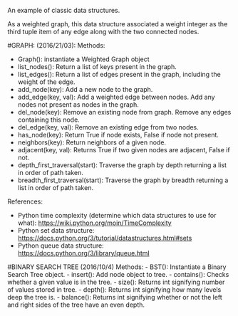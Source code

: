 An example of classic data structures.

As a weighted graph, this data structure associated a weight integer as the third tuple item of any
edge along with the two connected nodes.

#GRAPH:
(2016/21/03):
  Methods:
  - Graph():  instantiate a Weighted Graph object
  - list_nodes():  Return a list of keys present in the graph.
  - list_edges():  Return a list of edges present in the graph, including the weight of the edge.
  - add_node(key):  Add a new node to the graph.
  - add_edge(key, val):  Add a weighted edge between nodes.  Add any nodes not present as nodes in the graph.
  - del_node(key):  Remove an existing node from graph.  Remove any edges containing this node.
  - del_edge(key, val):  Remove an existing edge from two nodes.
  - has_node(key):  Return True if node exists, False if node not present.
  - neighbors(key):  Return neighbors of a given node.
  - adjacent(key, val):  Returns True if two given nodes are adjacent, False if not.
  - depth_first_traversal(start):  Traverse the graph by depth returning a list in order of path taken.
  - breadth_first_traversal(start):  Traverse the graph by breadth returning a list in order of path taken.

References:
  - Python time complexity (determine which data structures to use for what):  https://wiki.python.org/moin/TimeComplexity
  - Python set data structure:  https://docs.python.org/3/tutorial/datastructures.html#sets
  - Python queue data structure:  https://docs.python.org/3/library/queue.html


#BINARY SEARCH TREE
  (2016/10/4)
  Methods:
    - BST(): Instantiate a Binary Search Tree object.
    - insert(): Add node object to tree.
    - contains(): Checks whether a given value is in the tree.
    - size(): Returns int signifying number of values stored in tree.
    - depth(): Returns int signifying how many levels deep the tree is.
    - balance(): Returns int signifying whether or not the left and right sides of the tree have an even depth.
    